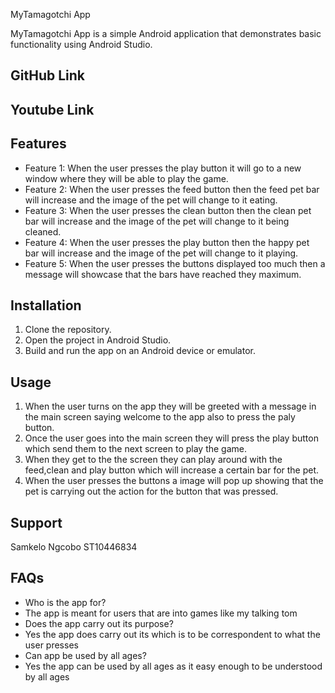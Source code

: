 MyTamagotchi App

MyTamagotchi App is a simple Android application that demonstrates basic functionality using Android Studio.

## GitHub Link



## Youtube Link



## Features

- Feature 1: When the user presses the play button it will go to a new window where they will be able to play the game.
- Feature 2: When the user presses the feed button then the feed pet bar will increase and the image of the pet will change to it eating.
- Feature 3: When the user presses the clean button then the clean pet bar will increase and the image of the pet will change to it being cleaned.
- Feature 4: When the user presses the play button then the happy pet bar will increase and the image of the pet will change to it playing.
- Feature 5: When the user presses the buttons displayed too much then a message will showcase that the bars have reached they maximum.

## Installation

1. Clone the repository.
2. Open the project in Android Studio.
3. Build and run the app on an Android device or emulator.

## Usage

1. When the user turns on the app they will be greeted with a message in the main screen saying welcome to the app also to press the paly button.
2. Once the user goes into the main screen they will press the play button which send them to the next screen to play the game.
3. When they get to the the screen they can play around with the feed,clean and play button which will increase a certain bar for the pet.
4. When the user presses the buttons a image will pop up showing that the pet is carrying out the action for the button that was pressed. 


## Support

Samkelo Ngcobo
ST10446834

## FAQs

- Who is the app for?
- The app is meant for users that are into games like my talking tom
- Does the app carry out its purpose?
- Yes the app does carry out its which is to be correspondent to what the user presses 
- Can app be used by all ages?
- Yes the app can be used by all ages as it easy enough to be understood by all ages 
